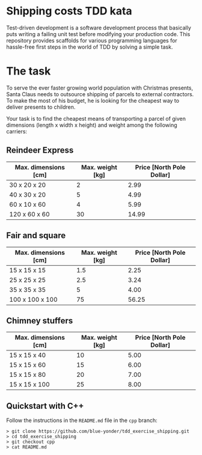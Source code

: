 Shipping costs TDD kata
=======================

Test-driven development is a software development process that
basically puts writing a failing unit test before modifying your
production code. This repository provides scaffolds for various
programming languages for hassle-free first steps in the world
of TDD by solving a simple task.

# The task

To serve the ever faster growing world population with Christmas
presents, Santa Claus needs to outsource shipping of parcels
to external contractors. To make the most of his budget, he
is looking for the cheapest way to deliver presents to children.

Your task is to find the cheapest means of transporting a parcel
of given dimensions (length x width x height) and weight among
the following carriers:

## Reindeer Express

| Max. dimensions [cm] | Max. weight [kg] | Price [North Pole Dollar] |
|----------------------|------------------|---------------------------|
| 30 x 20 x 20         | 2                | 2.99                      |
| 40 x 30 x 20         | 5                | 4.99                      |
| 60 x 10 x 60         | 4                | 5.99                      |
| 120 x 60 x 60        | 30               | 14.99                     |

## Fair and square

| Max. dimensions [cm] | Max. weight [kg] | Price [North Pole Dollar] |
|----------------------|------------------|---------------------------|
| 15 x 15 x 15         | 1.5              | 2.25                      |
| 25 x 25 x 25         | 2.5              | 3.24                      |
| 35 x 35 x 35         | 5                | 4.00                      |
| 100 x 100 x 100      | 75               | 56.25                     |

## Chimney stuffers

| Max. dimensions [cm] | Max. weight [kg] | Price [North Pole Dollar] |
|----------------------|------------------|---------------------------|
| 15 x 15 x 40         | 10               | 5.00                      |
| 15 x 15 x 60         | 15               | 6.00                      |
| 15 x 15 x 80         | 20               | 7.00                      |
| 15 x 15 x 100        | 25               | 8.00                      |


Quickstart with C++
-------------------

Follow the instructions in the `README.md` file in the `cpp` branch:

```
> git clone https://github.com/blue-yonder/tdd_exercise_shipping.git
> cd tdd_exercise_shipping
> git checkout cpp
> cat README.md
```
